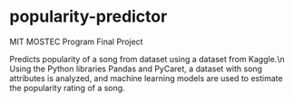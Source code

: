 # popularity-predictor
MIT MOSTEC Program Final Project 

Predicts popularity of a song from dataset using a dataset from Kaggle.\n
Using the Python libraries Pandas and PyCaret, a dataset with song attributes is analyzed,
and machine learning models are used to estimate the popularity rating of a song. 
